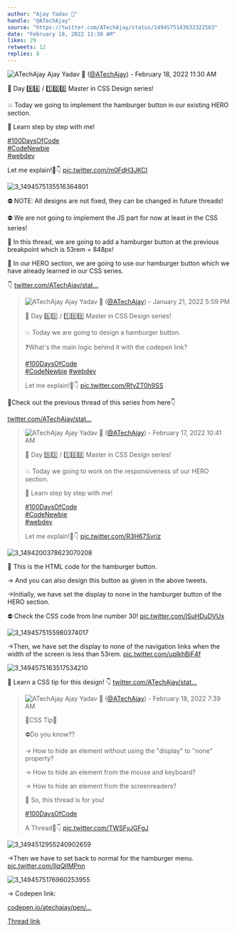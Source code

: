 ```yaml
---
author: "Ajay Yadav 🎯"
handle: "@ATechAjay"
source: "https://twitter.com/ATechAjay/status/1494575143632322563"
date: "February 18, 2022 11:30 AM"
likes: 29
retweets: 12
replies: 8
---
```

![ATechAjay](https://pbs.twimg.com/profile_images/1485567675111981057/mLsrcZdB_normal.jpg)
Ajay Yadav 🎯 ([@ATechAjay](https://twitter.com/ATechAjay)) - February 18, 2022 11:30 AM

💚 Day 9️⃣4️⃣ / 1️⃣0️⃣0️⃣ Master in CSS Design series!

💥 Today we going to implement the hamburger button in our existing HERO section.

📌 Learn step by step with me!

[#100DaysOfCode](https://twitter.com/hashtag/100DaysOfCode)  
[#CodeNewbie](https://twitter.com/hashtag/CodeNewbie)  
[#webdev](https://twitter.com/hashtag/webdev) 

Let me explain!🧵👇 [pic.twitter.com/m0FdH3JKCI](https://twitter.com/ATechAjay/status/1494575143632322563/photo/1)

![3_1494575135516364801](https://pbs.twimg.com/media/FL3MKsqVkAEBQ6D.jpg)

⛔ NOTE: All designs are not fixed, they can be changed in future threads!

⛔ We are not going to implement the JS part for now at least in the CSS series!

📌 In this thread, we are going to add a hamburger button at the previous breakpoint which is 53rem = 848px!

📌 In our HERO section, we are going to use our hamburger button which we have already learned in our CSS series.

👇
[twitter.com/ATechAjay/stat…](https://twitter.com/ATechAjay/status/1484525966831792128)

> ![ATechAjay](https://pbs.twimg.com/profile_images/1485567675111981057/mLsrcZdB_normal.jpg)
> Ajay Yadav 🎯 ([@ATechAjay](https://twitter.com/ATechAjay)) - January 21, 2022 5:59 PM
> 
> 
> 💚 Day 6️⃣5️⃣ / 1️⃣0️⃣0️⃣ Master in CSS Design series!
> 
> 💥 Today we are going to design a hamburger button.
> 
> ❓What's the main logic behind it with the codepen link?
> 
> [#100DaysOfCode](https://twitter.com/hashtag/100DaysOfCode)  
> [#CodeNewbie](https://twitter.com/hashtag/CodeNewbie)  [#webdev](https://twitter.com/hashtag/webdev) 
> 
> Let me explain!🧵👇 [pic.twitter.com/RfvZT0h9SS](https://twitter.com/ATechAjay/status/1484525966831792128/video/1)

📌Check out the previous thread of this series from here👇

[twitter.com/ATechAjay/stat…](https://twitter.com/ATechAjay/status/1494200383014465538)

> ![ATechAjay](https://pbs.twimg.com/profile_images/1485567675111981057/mLsrcZdB_normal.jpg)
> Ajay Yadav 🎯 ([@ATechAjay](https://twitter.com/ATechAjay)) - February 17, 2022 10:41 AM
> 
> 
> 💚 Day 9️⃣3️⃣ / 1️⃣0️⃣0️⃣ Master in CSS Design series!
> 
> 💥 Today we going to work on the responsiveness of our HERO section.
> 
> 📌 Learn step by step with me!
> 
> [#100DaysOfCode](https://twitter.com/hashtag/100DaysOfCode)  
> [#CodeNewbie](https://twitter.com/hashtag/CodeNewbie)  
> [#webdev](https://twitter.com/hashtag/webdev) 
> 
> Let me explain!🧵👇 [pic.twitter.com/R3H67Svriz](https://twitter.com/ATechAjay/status/1494200383014465538/photo/1)
> 
![3_1494200378623070208](https://pbs.twimg.com/media/FLx3U-cVEAAAB7Q.jpg)

📌 This is the HTML code for the hamburger button.

→ And you can also design this button as given in the above tweets.

→Initially, we have set the display to none in the hamburger button of the HERO section.

⛔ Check the CSS code from line number 30! [pic.twitter.com/lSuHDuDVUx](https://twitter.com/ATechAjay/status/1494575161193811969/photo/1)

![3_1494575155980374017](https://pbs.twimg.com/media/FL3ML45VkAEQWUQ.jpg)

→Then, we have set the display to none of the navigation links when the width of the screen is less than 53rem. [pic.twitter.com/uplkhBiF4f](https://twitter.com/ATechAjay/status/1494575171671261190/photo/1)

![3_1494575163517534210](https://pbs.twimg.com/media/FL3MMU-VgAIQTG1.jpg)

📌 Learn a CSS tip for this design!
👇
[twitter.com/ATechAjay/stat…](https://twitter.com/ATechAjay/status/1494516892748644352)

> ![ATechAjay](https://pbs.twimg.com/profile_images/1485567675111981057/mLsrcZdB_normal.jpg)
> Ajay Yadav 🎯 ([@ATechAjay](https://twitter.com/ATechAjay)) - February 18, 2022 7:39 AM
> 
> 
> 💚CSS Tip💚
> 
> ⛔Do you know??
> 
> → How to hide an element without using the "display" to "none" property?
> 
> → How to hide an element from the mouse and keyboard?
> 
> → How to hide an element from the screenreaders?
> 
> 💚 So, this thread is for you!
> 
> [#100DaysOfCode](https://twitter.com/hashtag/100DaysOfCode)  
> 
> A Thread🧵👇 [pic.twitter.com/TWSFyJGFgJ](https://twitter.com/ATechAjay/status/1494516892748644352/photo/1)
> 
![3_1494512955240902659](https://pbs.twimg.com/media/FL2TnVFacAM-S3x.jpg)

→Then we have to set back to normal for the hamburger menu. [pic.twitter.com/IlqQllMPnn](https://twitter.com/ATechAjay/status/1494575185122377729/photo/1)

![3_1494575176960253955](https://pbs.twimg.com/media/FL3MNHDVIAMqMrK.jpg)

→ Codepen link:

[codepen.io/atechajay/pen/…](https://codepen.io/atechajay/pen/QWOaKRW?editors=1100)

[Thread link](https://twitter.com/ATechAjay/status/1494575143632322563)